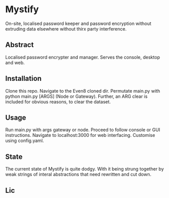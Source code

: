 # Mystify 
On-site, localised password keeper and password encryption without extruding data elsewhere without thirx party interference. 

## Abstract
Localised password encrypter and manager. Serves the console, desktop and web.

## Installation
Clone this repo. Navigate to the Even8 cloned dir. Permutate main.py with python main.py [ARGS] (Node or Gateway).
Further, an ARG clear is included for obvious reasons, to clear the dataset.

## Usage
Run main.py with args gateway or node. Proceed to follow console or GUI instructions. Navigate to localhost:3000 for web interfacing. Customise using config.yaml.

## State 
The current state of Mystify is quite dodgy. With it being strung together by weak strings of interal abstractions that need rewritten and cut down.

## Lic
